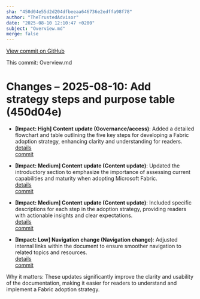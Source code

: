 ```yaml
---
sha: "450d04e55d2d204dfbeeaa646736e2edffa98f78"
author: "TheTrustedAdvisor"
date: "2025-08-10 12:10:47 +0200"
subject: "Overview.md"
merge: false
---
```


[View commit on GitHub](https://github.com/TheTrustedAdvisor/FabricAdoptionFramework/commit/450d04e55d2d204dfbeeaa646736e2edffa98f78)

This commit: Overview.md

# Changes – 2025-08-10: Add strategy steps and purpose table (450d04e)

- **[Impact: High] Content update (Governance/access)**: Added a detailed flowchart and table outlining the five key steps for developing a Fabric adoption strategy, enhancing clarity and understanding for readers.  
   [details](/docs/about/changes/2025-08-10-overview)  
   [commit](https://github.com/TheTrustedAdvisor/FabricAdoptionFramework/commit/450d04e55d2d204dfbeeaa646736e2edffa98f78)  

- **[Impact: Medium] Content update (Content update)**: Updated the introductory section to emphasize the importance of assessing current capabilities and maturity when adopting Microsoft Fabric.  
   [details](/docs/about/changes/2025-08-10-overview)  
   [commit](https://github.com/TheTrustedAdvisor/FabricAdoptionFramework/commit/450d04e55d2d204dfbeeaa646736e2edffa98f78)  

- **[Impact: Medium] Content update (Content update)**: Included specific descriptions for each step in the adoption strategy, providing readers with actionable insights and clear expectations.  
   [details](/docs/about/changes/2025-08-10-overview)  
   [commit](https://github.com/TheTrustedAdvisor/FabricAdoptionFramework/commit/450d04e55d2d204dfbeeaa646736e2edffa98f78)  

- **[Impact: Low] Navigation change (Navigation change)**: Adjusted internal links within the document to ensure smoother navigation to related topics and resources.  
   [details](/docs/about/changes/2025-08-10-overview)  
   [commit](https://github.com/TheTrustedAdvisor/FabricAdoptionFramework/commit/450d04e55d2d204dfbeeaa646736e2edffa98f78)  

Why it matters: These updates significantly improve the clarity and usability of the documentation, making it easier for readers to understand and implement a Fabric adoption strategy.
